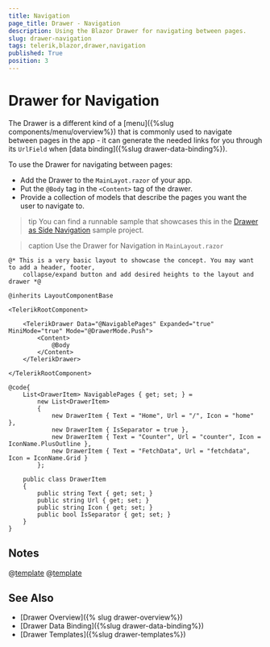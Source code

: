 ```yaml
---
title: Navigation
page_title: Drawer - Navigation
description: Using the Blazor Drawer for navigating between pages.
slug: drawer-navigation
tags: telerik,blazor,drawer,navigation
published: True
position: 3
---
```


# Drawer for Navigation

The Drawer is a different kind of a [menu]({%slug components/menu/overview%}) that is commonly used to navigate between pages in the app - it can generate the needed links for you through its `UrlField` when [data binding]({%slug drawer-data-binding%}).

To use the Drawer for navigating between pages:

* Add the Drawer to the `MainLayot.razor` of your app.
* Put the `@Body` tag in the `<Content>` tag of the drawer.
* Provide a collection of models that describe the pages you want the user to navigate to.

>tip You can find a runnable sample that showcases this in the [Drawer as Side Navigation](https://github.com/telerik/blazor-ui/tree/master/drawer/sidenav) sample project.

>caption Use the Drawer for Navigation in `MainLayout.razor`

````CSHTML
@* This is a very basic layout to showcase the concept. You may want to add a header, footer, 
    collapse/expand button and add desired heights to the layout and drawer *@

@inherits LayoutComponentBase

<TelerikRootComponent>

    <TelerikDrawer Data="@NavigablePages" Expanded="true" MiniMode="true" Mode="@DrawerMode.Push">
        <Content>
            @Body
        </Content>
    </TelerikDrawer>

</TelerikRootComponent>

@code{ 
    List<DrawerItem> NavigablePages { get; set; } =
        new List<DrawerItem>
        {
            new DrawerItem { Text = "Home", Url = "/", Icon = "home" },
            new DrawerItem { IsSeparator = true },
            new DrawerItem { Text = "Counter", Url = "counter", Icon = IconName.PlusOutline },
            new DrawerItem { Text = "FetchData", Url = "fetchdata", Icon = IconName.Grid }
        };

    public class DrawerItem
    {
        public string Text { get; set; }
        public string Url { get; set; }
        public string Icon { get; set; }
        public bool IsSeparator { get; set; }
    }
}
````


## Notes

@[template](/_contentTemplates/common/navigation-components.md#navman-used)
@[template](/_contentTemplates/common/navigation-components.md#double-navigation)


## See Also

* [Drawer Overview]({% slug drawer-overview%})
* [Drawer Data Binding]({%slug drawer-data-binding%})
* [Drawer Templates]({%slug drawer-templates%})
